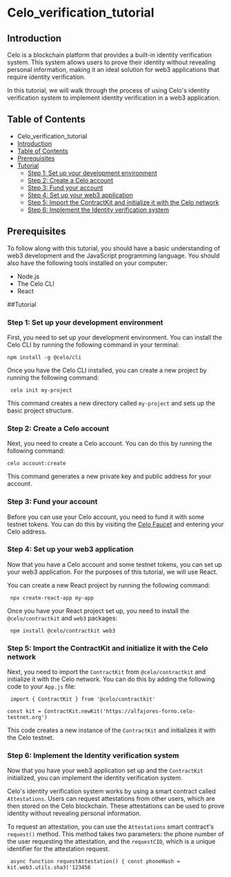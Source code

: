 # Celo_verification_tutorial
## Introduction
Celo is a blockchain platform that provides a built-in identity verification system. This system allows users to prove their identity without revealing personal information, making it an ideal solution for web3 applications that require identity verification.

In this tutorial, we will walk through the process of using Celo's identity verification system to implement identity verification in a web3 application.

## Table of Contents
- Celo_verification_tutorial
 - [Introduction](#introduction)
  - [Table of Contents](#table-of-contents)
  - [Prerequisites](#prerequisites)
  - [Tutorial](#tutorial)
    - [Step 1: Set up your development environment](#step-1-:set-up-your-development-environment)
    - [Step 2: Create a Celo account](#step-2-:-create-a-celo-account)
    - [Step 3: Fund your account](#step-3-:-fund-your-account)
    - [Step 4: Set up your web3 application](#step-4-:-set-up-your-web3-application)
    - [Step 5: Import the ContractKit and initialize it with the Celo network](#step-5-:-import-the-contractKit-and-initialize-it-with-the-celo-network)
    - [Step 6: Implement the Identity verification system](#step-6-:-implement-the-identity-verification-system)
  

## Prerequisites
To follow along with this tutorial, you should have a basic understanding of web3 development and the JavaScript programming language. You should also have the following tools installed on your computer:

- Node.js
- The Celo CLI
- React

##Tutorial
### Step 1: Set up your development environment
First, you need to set up your development environment. You can install the Celo CLI by running the following command in your terminal:

``npm install -g @celo/cli``  

Once you have the Celo CLI installed, you can create a new project by running the following command:

``
celo init my-project`` 

This command creates a new directory called `my-project` and sets up the basic project structure.

### Step 2: Create a Celo account
Next, you need to create a Celo account. You can do this by running the following command:

``celo account:create``  

This command generates a new private key and public address for your account.

### Step 3: Fund your account
Before you can use your Celo account, you need to fund it with some testnet tokens. You can do this by visiting the [Celo Faucet](https://faucet.celo.org/alfajores) and entering your Celo address.

### Step 4: Set up your web3 application
Now that you have a Celo account and some testnet tokens, you can set up your web3 application. For the purposes of this tutorial, we will use React.

You can create a new React project by running the following command:

``
npx create-react-app my-app``  

Once you have your React project set up, you need to install the `@celo/contractkit` and `web3` packages:

``
npm install @celo/contractkit web3``  

### Step 5: Import the ContractKit and initialize it with the Celo network
Next, you need to import the ```ContractKit``` from ```@celo/contractkit``` and initialize it with the Celo network. You can do this by adding the following code to your ``App.js`` file:

``
import { ContractKit } from '@celo/contractkit'``

``const kit = ContractKit.newKit('https://alfajores-forno.celo-testnet.org')``  

This code creates a new instance of the ``ContractKit`` and initializes it with the Celo testnet.

### Step 6: Implement the Identity verification system
Now that you have your web3 application set up and the ``ContractKit`` initialized, you can implement the identity verification system.

Celo's identity verification system works by using a smart contract called ``Attestations``. Users can request attestations from other users, which are then stored on the Celo blockchain. These attestations can be used to prove identity without revealing personal information.

To request an attestation, you can use the ``Attestations`` smart contract's ``request()`` method. This method takes two parameters: the phone number of the user requesting the attestation, and the ``requestCID``, which is a unique identifier for the attestation request.

``
async function requestAttestation() {
  const phoneHash = kit.web3.utils.sha3('123456``

